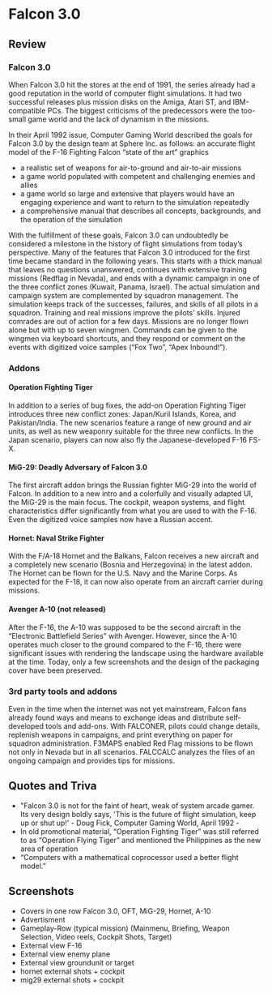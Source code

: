 # Falcon 3.0
## Review
### Falcon 3.0
When Falcon 3.0 hit the stores at the end of 1991, the series already had a good reputation in the world of computer flight simulations. It had two successful releases plus mission disks on the Amiga, Atari ST, and IBM-compatible PCs. The biggest criticisms of the predecessors were the too-small game world and the lack of dynamism in the missions.

In their April 1992 issue, Computer Gaming World described the goals for Falcon 3.0 by the design team at Sphere Inc. as follows:
an accurate flight model of the F-16 Fighting Falcon
“state of the art” graphics
* a realistic set of weapons for air-to-ground and air-to-air missions
* a game world populated with competent and challenging enemies and allies
* a game world so large and extensive that players would have an engaging experience and want to return to the simulation repeatedly
* a comprehensive manual that describes all concepts, backgrounds, and the operation of the simulation

With the fulfillment of these goals, Falcon 3.0 can undoubtedly be considered a milestone in the history of flight simulations from today’s perspective. Many of the features that Falcon 3.0 introduced for the first time became standard in the following years. This starts with a thick manual that leaves no questions unanswered, continues with extensive training missions (Redflag in Nevada), and ends with a dynamic campaign in one of the three conflict zones (Kuwait, Panama, Israel).
The actual simulation and campaign system are complemented by squadron management. The simulation keeps track of the successes, failures, and skills of all pilots in a squadron. Training and real missions improve the pilots’ skills. Injured comrades are out of action for a few days. Missions are no longer flown alone but with up to seven wingmen. Commands can be given to the wingmen via keyboard shortcuts, and they respond or comment on the events with digitized voice samples (“Fox Two”, “Apex Inbound!”).

### Addons
#### Operation Fighting Tiger
In addition to a series of bug fixes, the add-on Operation Fighting Tiger introduces three new conflict zones: Japan/Kuril Islands, Korea, and Pakistan/India. The new scenarios feature a range of new ground and air units, as well as new weaponry suitable for the three new conflicts.
In the Japan scenario, players can now also fly the Japanese-developed F-16 FS-X.

#### MiG-29: Deadly Adversary of Falcon 3.0
The first aircraft addon brings the Russian fighter MiG-29 into the world of Falcon. In addition to a new intro and a colorfully and visually adapted UI, the MiG-29 is the main focus. The cockpit, weapon systems, and flight characteristics differ significantly from what you are used to with the F-16. Even the digitized voice samples now have a Russian accent.

#### Hornet: Naval Strike Fighter
With the F/A-18 Hornet and the Balkans, Falcon receives a new aircraft and a completely new scenario (Bosnia and Herzegovina) in the latest addon. The Hornet can be flown for the U.S. Navy and the Marine Corps. As expected for the F-18, it can now also operate from an aircraft carrier during missions.

#### Avenger A-10 (not released)
After the F-16, the A-10 was supposed to be the second aircraft in the “Electronic Battlefield Series” with Avenger. However, since the A-10 operates much closer to the ground compared to the F-16, there were significant issues with rendering the landscape using the hardware available at the time. Today, only a few screenshots and the design of the packaging cover have been preserved.

### 3rd party tools and addons
Even in the time when the internet was not yet mainstream, Falcon fans already found ways and means to exchange ideas and distribute self-developed tools and add-ons.
With FALCONER, pilots could change details, replenish weapons in campaigns, and print everything on paper for squadron administration. F3MAPS enabled Red Flag missions to be flown not only in Nevada but in all scenarios. FALCCALC analyzes the files of an ongoing campaign and provides tips for missions.

## Quotes and Triva
* "Falcon 3.0 is not for the faint of heart, weak of system arcade gamer. Its very design boldly says, 'This is the future of flight simulation, keep up or shut up!' - Doug Fick, Computer Gaming World, April 1992 -
* In old promotional material, “Operation Fighting Tiger” was still referred to as “Operation Flying Tiger” and mentioned the Philippines as the new area of operation
* “Computers with a mathematical coprocessor used a better flight model.”

## Screenshots
* Covers in one row Falcon 3.0, OFT, MiG-29, Hornet, A-10
* Advertisment
* Gameplay-Row (typical mission) (Mainmenu, Briefing, Weapon Selection, Video reels, Cockpit Shots, Target)
* External view F-16
* External view enemy plane
* External view groundunit or target
* hornet external shots + cockpit
* mig29 external shots + cockpit